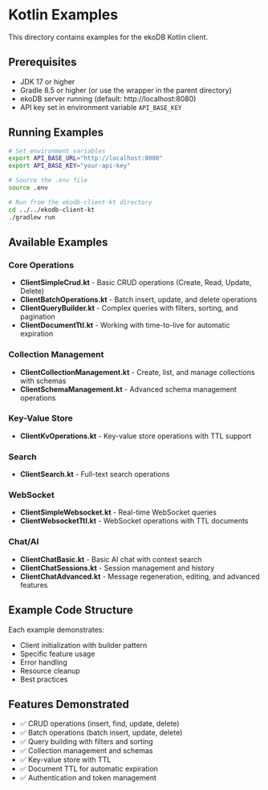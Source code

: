 # Kotlin Examples

This directory contains examples for the ekoDB Kotlin client.

## Prerequisites

- JDK 17 or higher
- Gradle 8.5 or higher (or use the wrapper in the parent directory)
- ekoDB server running (default: http://localhost:8080)
- API key set in environment variable `API_BASE_KEY`

## Running Examples

```bash
# Set environment variables
export API_BASE_URL="http://localhost:8080"
export API_BASE_KEY="your-api-key"

# Source the .env file
source .env

# Run from the ekodb-client-kt directory
cd ../../ekodb-client-kt
./gradlew run
```

## Available Examples

### Core Operations

- **ClientSimpleCrud.kt** - Basic CRUD operations (Create, Read, Update, Delete)
- **ClientBatchOperations.kt** - Batch insert, update, and delete operations
- **ClientQueryBuilder.kt** - Complex queries with filters, sorting, and
  pagination
- **ClientDocumentTtl.kt** - Working with time-to-live for automatic expiration

### Collection Management

- **ClientCollectionManagement.kt** - Create, list, and manage collections with
  schemas
- **ClientSchemaManagement.kt** - Advanced schema management operations

### Key-Value Store

- **ClientKvOperations.kt** - Key-value store operations with TTL support

### Search

- **ClientSearch.kt** - Full-text search operations

### WebSocket

- **ClientSimpleWebsocket.kt** - Real-time WebSocket queries
- **ClientWebsocketTtl.kt** - WebSocket operations with TTL documents

### Chat/AI

- **ClientChatBasic.kt** - Basic AI chat with context search
- **ClientChatSessions.kt** - Session management and history
- **ClientChatAdvanced.kt** - Message regeneration, editing, and advanced
  features

## Example Code Structure

Each example demonstrates:

- Client initialization with builder pattern
- Specific feature usage
- Error handling
- Resource cleanup
- Best practices

## Features Demonstrated

- ✅ CRUD operations (insert, find, update, delete)
- ✅ Batch operations (batch insert, update, delete)
- ✅ Query building with filters and sorting
- ✅ Collection management and schemas
- ✅ Key-value store with TTL
- ✅ Document TTL for automatic expiration
- ✅ Authentication and token management
